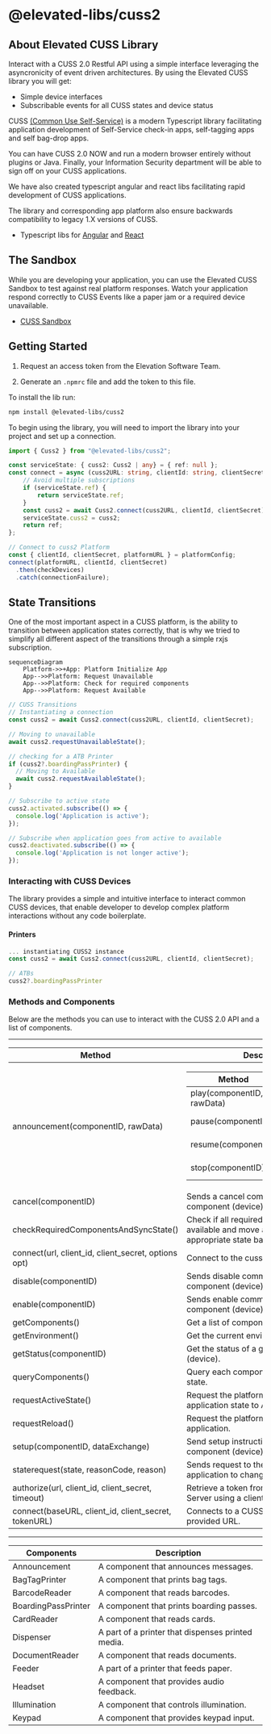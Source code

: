 # @elevated-libs/cuss2

## About Elevated CUSS Library

Interact with a CUSS 2.0 Restful API using a simple interface leveraging the asyncronicity of event driven architectures. By using the Elevated CUSS library you will get:

  - Simple device interfaces
  - Subscribable events for all CUSS states and device status
  

CUSS [(Common Use Self-Service)](https://en.wikipedia.org/wiki/Common-use_self-service) is a modern Typescript library facilitating application development of Self-Service check-in apps, self-tagging apps and self bag-drop apps.

You can have CUSS 2.0 NOW and run a modern browser entirely without plugins or Java. Finally, your Information Security department will be able to sign off on your CUSS applications.  

We have also created typescript angular and react libs facilitating rapid development of CUSS applications.  

The library and corresponding app platform also ensure backwards compatibility to legacy 1.X versions of CUSS.

- Typescript libs for [Angular](https://github.com/elevationsoftware/cuss2-angular) and [React](https://github.com/elevationsoftware/cuss2-react)


## The Sandbox

While you are developing your application, you can use the Elevated CUSS Sandbox to test against real platform responses. Watch your application respond correctly to CUSS Events like a paper jam or a required device unavailable.
- [CUSS Sandbox](https://elevated-admin.herokuapp.com/login?org=cuss)

## Getting Started

1. Request an access token from the Elevation Software Team.  
  
2. Generate an `.npmrc` file and add the token to this file.

To install the lib run:

```sh
npm install @elevated-libs/cuss2
```

To begin using the library, you will need to import the library into your project and set up a connection.

```ts
import { Cuss2 } from "@elevated-libs/cuss2";

const serviceState: { cuss2: Cuss2 | any} = { ref: null };
const connect = async (cuss2URL: string, clientId: string, clientSecret: string): Promise<Cuss2 | null> => {
    // Avoid multiple subscriptions
    if (serviceState.ref) {
        return serviceState.ref;
    }
    const cuss2 = await Cuss2.connect(cuss2URL, clientId, clientSecret);
    serviceState.cuss2 = cuss2;
    return ref;
};

// Connect to cuss2 Platform
const { clientId, clientSecret, platformURL } = platformConfig;
connect(platformURL, clientId, clientSecret)
  .then(checkDevices)
  .catch(connectionFailure);
```

## State Transitions

One of the most important aspect in a CUSS platform, is the ability to transition between application states correctly, that is why we tried to simplify all different aspect of the transitions through a simple rxjs subscription.

```mermaid
sequenceDiagram
    Platform->>+App: Platform Initialize App
    App-->>Platform: Request Unavailable
    App-->>Platform: Check for required components
    App-->>Platform: Request Available
```

```ts
// CUSS Transitions
// Instantiating a connection
const cuss2 = await Cuss2.connect(cuss2URL, clientId, clientSecret);

// Moving to unavailable
await cuss2.requestUnavailableState();

// checking for a ATB Printer
if (cuss2?.boardingPassPrinter) {
  // Moving to Available
  await cuss2.requestAvailableState();
}

// Subscribe to active state
cuss2.activated.subscribe(() => {
  console.log('Application is active');
});

// Subscribe when application goes from active to available
cuss2.deactivated.subscribe(() => {
  console.log('Application is not longer active');
});

```

### Interacting with CUSS Devices
The library provides a simple and intuitive interface to interact common CUSS devices, that enable developer to develop complex platform interactions without any code boilerplate.

#### Printers

```ts
... instantiating CUSS2 instance
const cuss2 = await Cuss2.connect(cuss2URL, clientId, clientSecret);

// ATBs
cuss2?.boardingPassPrinter

```

### Methods and Components
Below are the methods you can use to interact with the CUSS 2.0 API and a list of components. 
___

| Method                                              | Description                                                                                                   |
| --------------------------------------------------- | ------------------------------------------------------------------------------------------------------------- |
| announcement(componentID, rawData)                  |<table><thead><tr><th>Method</th><th>Description</th></tr></thead><tbody><tr><td>play(componentID, rawData)</td><td>Play the announcement</td></tr><tr><td>pause(componentID)</td><td>Pause the announcement</td></tr><tr><td>resume(componentID)</td><td>Resume the announcement</td></tr><tr><td>stop(componentID)</td><td>Stop the announcement</td></tr></tbody></table>|                     
| cancel(componentID)                                 | Sends a cancel command to a given component (device).                                                         |                              
| checkRequiredComponentsAndSyncState()               | Check if all required components are available and move application to the appropriate state based on status. |                        
| connect(url, client_id, client_secret, options opt) | Connect to the cuss platform.                                                                                 |               
| disable(componentID)                                | Sends disable command to a given component (device).                                                          |         
| enable(componentID)                                 | Sends enable command to a given component (device).                                                           |         
| getComponents()                                     | Get a list of components.                                                                                     |         
| getEnvironment()                                    | Get the current environment level.                                                                            |         
| getStatus(componentID)                              | Get the status of a given component (device).                                                                 |         
| queryComponents()                                   | Query each component for its current state.                                                                   |         
| requestActiveState()                                | Request the platform to change the application state to Active state.                                         |         
| requestReload()                                     | Request the platform to reload the application.                                                               |         
| setup(componentID, dataExchange)                    | Send setup instructions to a given component (device).                                                        |
| staterequest(state, reasonCode, reason)             | Sends request to the platform for the application to change states.                                           |
| authorize(url, client_id, client_secret, timeout)   | Retrieve a token from the CUSS Oauth Server using a client id and client secret.                              |
| connect(baseURL, client_id, client_secret, tokenURL)| Connects to a CUSS Platform at the provided URL.                                                              |
___

| Components          | Description                                       |
| ------------------- | ------------------------------------------------- |
| Announcement        | A component that announces messages.              |
| BagTagPrinter       | A component that prints bag tags.                 |
| BarcodeReader       | A component that reads barcodes.                  |
| BoardingPassPrinter | A component that prints boarding passes.          |
| CardReader          | A component that reads cards.                     |
| Dispenser           | A part of a printer that dispenses printed media. |
| DocumentReader      | A component that reads documents.                 |
| Feeder              | A part of a printer that feeds paper.             |
| Headset             | A component that provides audio feedback.         |
| Illumination        | A component that controls illumination.           |
| Keypad              | A component that provides keypad input.           |
